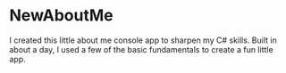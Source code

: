 # NewAboutMe

I created this little about me console app to sharpen my C# skills.  Built in about a day, I used a few of the basic fundamentals to create a fun little app.
